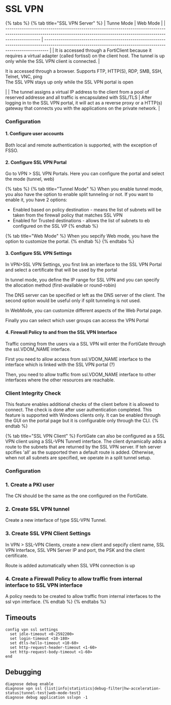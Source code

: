 # SSL VPN

{% tabs %}
{% tab title="SSL VPN Server" %}
| Tunne Mode                                                                                                                                                                    | Web Mode                                                                                                                                                       |
| ----------------------------------------------------------------------------------------------------------------------------------------------------------------------------- | -------------------------------------------------------------------------------------------------------------------------------------------------------------- |
| It is accessed through a FortiClient because it requires a virtual adapter (called fortissl) on the client host. The tunnel is up only while the SSL VPN client is connected. | <p>It is accessed through a browser. Supports FTP, HTTP(S), RDP, SMB, SSH, Telnet, VNC, ping<br>The SSL VPN stays up only while the SSL VPN portal is open</p> |
| The tunnel assigns a virtual IP address to the client from a pool of reserved addresse and all traffic is encapsulated with SSL/TLS                                           | After logging in to the SSL VPN portal, it will act as a reverse proxy or a HTTP(s) gateway that connects you with the applications on the private network.    |

### Configuration

#### 1. Configure user accounts&#x20;

Both local and remote authentication is supported, with the exception of FSSO.

#### 2. Configure SSL VPN Portal

Go to VPN > SSL VPN Portals. Here you can configure the portal and select the mode (tunnel, web)



{% tabs %}
{% tab title="Tunnel Mode" %}
When you enable tunnel mode, you also have the option to enable split tunneling or not. If you want to enable it, you have 2 options:

* Enabled based on policy destination - means the list of subnets will be taken from the firewall policy that matches SSL VPN
* Enabled for Trusted destinations - allows the list of subnets to eb configured on the SSL VP
{% endtab %}

{% tab title="Web Mode" %}
When you sepcify Web mode, you have the option to customize the portal.
{% endtab %}
{% endtabs %}

#### 3. Configure SSL VPN Settings

In VPN>SSL VPN Settings, you first link an interface to the SSL VPN Portal and select a certificate that will be used by the portal

In tunnel mode, you define the IP range for SSL VPN and you can specify the allocation method (first-available or round-robin)

The DNS server can be specified or left as the DNS server of the client. The second option would be useful only if split tunneling is not used.

In WebMode, you can customize different aspects of the Web Portal page.

Finally you can select which user groups can access the VPN Portal

#### 4.  Firewall Policy to and from the SSL VPN Interface

Traffic coming from the users via a SSL VPN will enter the FortiGate through the ssl.VDOM\_NAME interface.

First you need to allow access from ssl.VDOM\_NAME interface to the interface which is linked with the SSL VPN portal (?)

Then, you need to allow traffic from ssl.VDOM\_NAME interface to other interfaces where the other resources are reachable.

### Client Integrity Check

This feature enables additional checks of the client before it is allowed to connect.  The check is done after user authentication completed. This feature is supported with Windows clients only. It can be enabled through the GUI on the portal page but it is configurable only through the CLI.&#x20;
{% endtab %}

{% tab title="SSL VPN Client" %}
FortiGate can also be configured as a SSL VPN client using a SSL-VPN Tunnetl interface. The client dynamically adds a route to the subnets that are returned by the SSL VPN server. If teh server spcifies 'all' as the supported then a default route is added. Otherwise, when not all subnets are specified, we operate in a split tunnel setup.

### Configuration

### 1. Create a PKI user

The CN should be the same as the one configured on the FortiGate.&#x20;

### 2. Create SSL VPN tunnel

Create a new interface of type SSL-VPN Tunnel.&#x20;

### 3. Create SSL VPN Client Settings

In VPN > SSL-VPN Clients, create a new client and sepcify client name, SSL VPN Interface, SSL VPN Server IP and port, the PSK and the client certificate.

Route is added automatically when SSL VPN connection is up

### 4. Create a Firewall Policy to allow traffic from internal interface to SSL VPN interface

A policy needs to be created to allow traffic from internal interfaces to the ssl vpn interface.
{% endtab %}
{% endtabs %}

## Timeouts

```
config vpn ssl settings
  set idle-timeout <0-2592200>
  set login-timeout <10-180>
  set dtls-hello-timeout <10-60>
  set http-request-header-timeout <1-60>
  set http-request-body-timeout <1-60>
end
```

## Debugging

```
diagnose debug enable
diagnose vpn ssl {list|info|statistics|debug-filter|hw-acceleration-status|tunnel-test|web-mode-test}
diagnose debug application sslvpn -1
```





